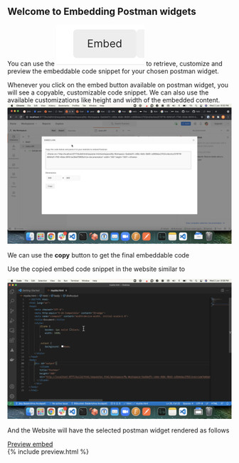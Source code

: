 ## Welcome to Embedding Postman widgets

You can use the ![embed button](assets/embed-button.png) to retrieve, customize and preview the embeddable code snippet for your chosen postman widget.  

Whenever you click on the embed button available on postman widget, you will see a copyable, customizable code snippet. We can also use the available customizations like height and width of the embedded content.  
![Preview Modal](assets/preview-modal.png) 

We can use the **copy** button to get the final embeddable code

Use the copied embed code snippet in the website similar to  

![IFrame in html](assets/iframe.png)

And the Website will have the selected postman widget rendered as follows  

[Preview embed](preview.html)  
{% include preview.html %}
